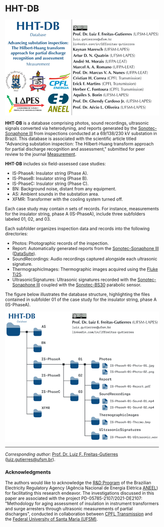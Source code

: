 # HHT-DB

![](HHT-DB.png "HHT-DB")

**HHT-DB** is a database comprising photos, sound recordings, ultrasonic signals converted via heterodyning, and reports generated by the [Sonotec-Sonaphone III](https://www.sonotec.eu/en/products/preventive-maintenance/ultrasonic-testing-devices/sonaphone/) from inspections conducted at a 69/138/230 kV substation in Brazil. This database is associated with the scientific article titled "Advancing substation inspection: The Hilbert-Huang transform approach for partial discharge recognition and assessment," submitted for peer review to the journal [Measurement](https://www.sciencedirect.com/journal/measurement).

**HHT-DB** includes six field-assessed case studies:
- IS-PhaseA: Insulator string (Phase A).
- IS-PhaseB: Insulator string (Phase B).
- IS-PhaseC: Insulator string (Phase C).
- BN: Background noise, distant from any equipment.
- AS: Ambient sounds in the substation area.
- XFMR: Transformer with the cooling system turned off.

Each case study may contain $n$ sets of records. For instance, measurements for the insulator string, phase A (IS-PhaseA), include three subfolders labeled 01, 02, and 03.

Each subfolder organizes inspection data and records into the following directories:
- Photos: Photographic records of the inspection.
- Report: Automatically generated reports from the [Sonotec-Sonaphone III](https://www.sonotec.eu/en/products/preventive-maintenance/ultrasonic-testing-devices/sonaphone/) ([DataSuite](https://www.sonotec.eu/en/products/preventive-maintenance/software/datasuite/)).
- SoundRecordings: Audio recordings captured alongside each ultrasonic signature.
- ThermographicImages: Thermographic images acquired using the [Fluke Ti25](https://www.fluke.com/en-us/product/thermal-cameras/ti25).
- UltrasonicSignatures: Ultrasonic signatures recorded with the [Sonotec-Sonaphone III](https://www.sonotec.eu/en/products/preventive-maintenance/ultrasonic-testing-devices/sonaphone/) coupled with the [Sonotec-BS30](https://www.sonotec.eu/en/products/preventive-maintenance/ultrasonic-testing-devices/sonaphone/sensoren/bs30/) parabolic sensor.

The figure below illustrates the database structure, highlighting the files contained in subfolder 01 of the case study for the insulator string, phase A (IS-PhaseA).

![](HHT-DB-Schema.png "HHT-DB schema")

---

*Corresponding author:* [Prof. Dr. Luiz F. Freitas-Gutierres](https://www.linkedin.com/in/lffreitas-gutierres/) ([luiz.gutierres@ufsm.br](mailto:luiz.gutierres@ufsm.br)).

### Acknowledgments

The authors would like to acknowledge the [R&D Program](https://www.gov.br/aneel/pt-br/assuntos/programa-de-pesquisa-desenvolvimento-e-inovacao) of the Brazilian Electricity Regulatory Agency (Agência Nacional de Energia Elétrica [ANEEL](https://www.gov.br/aneel/pt-br)) for facilitating this research endeavor. The investigations discussed in this paper are associated with the project PD-05785-2107/2021-DE2107: "Methodology for aging assessment of insulation in instrument transformers and surge arresters through ultrasonic measurements of partial discharges", conducted in collaboration between [CPFL Transmission](https://www2.grupocpfl.com.br/unidades-de-negocios/cpfl-transmissao) and the [Federal University of Santa Maria (UFSM)](https://www.ufsm.br/).


